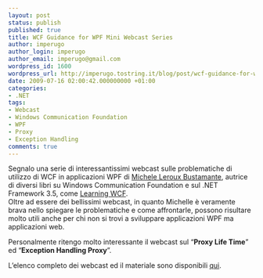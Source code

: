 ```yaml
---
layout: post
status: publish
published: true
title: WCF Guidance for WPF Mini Webcast Series
author: imperugo
author_login: imperugo
author_email: imperugo@gmail.com
wordpress_id: 1600
wordpress_url: http://imperugo.tostring.it/blog/post/wcf-guidance-for-wpf-mini-webcast-series/
date: 2009-07-16 02:00:42.000000000 +01:00
categories:
- .NET
tags:
- Webcast
- Windows Communication Foundation
- WPF
- Proxy
- Exception Handling
comments: true
---
```

<p>Segnalo una serie di interessantissimi webcast sulle problematiche di utilizzo di WCF in applicazioni WPF di <a target="_blank" rel="nofollow" href="http://www.dasblonde.net/" title="Michele Leroux Bustamante's Blog">Michele Leroux Bustamante</a>, autrice di diversi libri su Windows Communication Foundation e sul .NET Framework 3.5, come <a target="_blank" rel="nofollow" href="http://www.amazon.com/Learning-WCF-Hands-Michele-Bustamante/dp/0596101627/ref=sr_1_1?ie=UTF8&amp;s=books&amp;qid=1247691290&amp;sr=8-1" title="Learning WCF">Learning WCF</a>.     <br />
Oltre ad essere dei bellissimi webcast, in quanto Michelle &egrave; veramente brava nello spiegare le problematiche e come affrontarle, possono risultare molto utili anche per chi non si trovi a sviluppare applicazioni WPF ma applicazioni web.</p>
<p>Personalmente ritengo molto interessante il webcast sul &ldquo;<strong>Proxy Life Time</strong>&rdquo; ed &ldquo;<strong>Exception Handling Proxy</strong>&rdquo;.</p>
<p>L&rsquo;elenco completo dei webcast ed il materiale sono disponibili <a target="_blank" href="http://wcfguidanceforwpf.codeplex.com/Release/ProjectReleases.aspx?ReleaseId=28192#DownloadId=70901" title="WCF Guidance for WPF Mini Webcast Series">qui</a>.</p>
